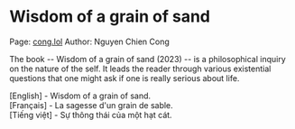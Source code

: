# Wisdom of a grain of sand

Page: [cong.lol](https://cong.lol/)
Author: Nguyen Chien Cong

The book -- Wisdom of a grain of sand (2023) -- is a philosophical inquiry on the nature of the self. It leads the reader through various existential questions that one might ask if one is really serious about life.

\[English\] - Wisdom of a grain of sand. \
\[Français\] - La sagesse d'un grain de sable. \
\[Tiếng việt\] - Sự thông thái của một hạt cát.